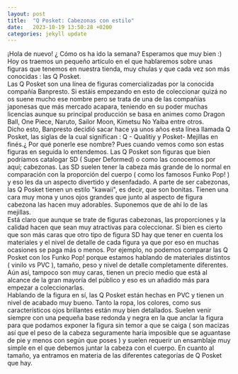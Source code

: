```yaml
---
layout: post
title:  "Q Posket: Cabezonas con estilo"
date:   2023-10-19 13:50:28 +0200
categories: jekyll update
---
```

¡Hola de nuevo! ¿ Cómo os ha ido la semana? Esperamos que muy bien :) 
Hoy os traemos un pequeño artículo en el que hablaremos sobre unas figuras que tenemos en nuestra tienda, muy chulas y que cada vez son más conocidas : las Q Posket.   
Las Q Posket son una línea de figuras comercializadas por la conocida compañía Banpresto. Si estáis empezando en esto de coleccionar quizá no os suene mucho ese nombre pero se trata de una de las compañías japonesas que más mercado acapara, teniendo en su poder muchas licencias aunque su principal producción se basa en animes como Dragon Ball, One Piece, Naruto, Sailor Moon, Kimetsu No Yaiba entre otros.   
Dicho esto, Banpresto decidió sacar hace ya unos años esta línea llamada Q Posket, las siglas de la cual significan : Q - Qualitiy y Posket- Mejillas en finés.¿ Por qué ponerle ese nombre? Pues cuando vemos como son estas figuras en seguida lo entendemos. Las Q Posket son figuras que bien podríamos catalogar SD ( Super Deformed) o como las conocemos por aquí; cabezonas. Las SD suelen tener la cabeza más grande de lo normal en comparación con la proporción del cuerpo ( como los famosos Funko Pop! ) y eso les da un aspecto divertido y desenfadado. A parte de ser cabezonas, las Q Posket tienen un estilo "kawaii", es decir, que son bonitas. Tienen una cara muy mona y unos ojos grandes que junto al aspecto de figura cabezona las hacen muy adorables. Suponemos que de ahí lo de las mejillas.   
Está claro que aunque se trate de figuras cabezonas, las proporciones y la calidad hacen que sean muy atractivas para coleccionar. Si bien es cierto que son más caras que otro tipo de figura SD hay que tener en cuenta los materiales y el nivel de detalle de cada figura ya que por eso en muchas ocasiones se paga más o menos. Por ejemplo, no podemos comparar las Q Posket con los Funko Pop! porque estamos hablando de materiales distintos ( vinilo vs PVC ), tamaño, peso y nivel de detalle completamente diferentes. Aún así, tampoco son muy caras, tienen un precio medio que está al alcance de la gran mayoría del público y eso es un añadido más para empezar a coleccionarlas.    
Hablando de la figura en sí, las Q Posket están hechas en PVC y tienen un nivel de acabado muy bueno. Tanto la ropa, los colores, como sus característicos ojos brillantes están muy bien detallados. Suelen venir siempre con una pequeña base redonda y negra en la que anclar la figura para que podamos exponer la figura sin temor a que se caiga ( son macizas así que el peso de la cabeza seguramente haría imposible que se aguantase de pie y menos con según que poses ) y suelen requerir un ensamblaje muy simple en el que debemos juntar la cabeza con el cuerpo. En cuanto al tamaño, ya entramos en materia de las diferentes categorías de Q Posket que hay.

